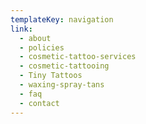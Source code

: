 ```yaml
---
templateKey: navigation
link:
  - about
  - policies
  - cosmetic-tattoo-services
  - cosmetic-tattooing
  - Tiny Tattoos
  - waxing-spray-tans
  - faq
  - contact
---
```

